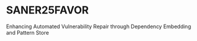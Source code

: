 # SANER25FAVOR
Enhancing Automated Vulnerability Repair through Dependency Embedding and Pattern Store
